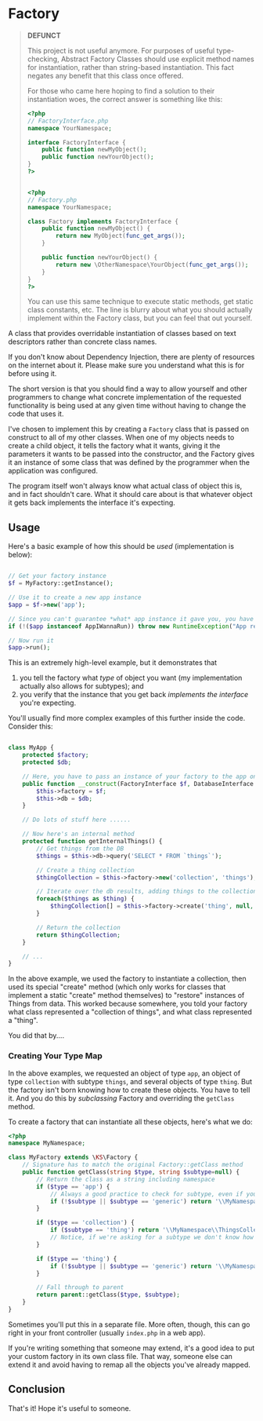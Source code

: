 # Factory

> 
> **DEFUNCT**
> 
> This project is not useful anymore. For purposes of useful type-checking, Abstract Factory Classes should use explicit method names for instantiation, rather than string-based instantiation. This fact negates any benefit that this class once offered.
>
> For those who came here hoping to find a solution to their instantiation woes, the correct answer is something like this:
> 
> ```php
> <?php
> // FactoryInterface.php
> namespace YourNamespace;
>
> interface FactoryInterface {
>     public function newMyObject();
>     public function newYourObject();
> }
> ?>
> 
> 
> <?php
> // Factory.php
> namespace YourNamespace;
> 
> class Factory implements FactoryInterface {
>     public function newMyObject() {
>         return new MyObject(func_get_args()); 
>     }
>
>     public function newYourObject() {
>         return new \OtherNamespace\YourObject(func_get_args());
>     }
> }
> ?>
> ```
> 
> You can use this same technique to execute static methods, get static class constants, etc. The line is blurry about what you should actually implement within the Factory class, but you can feel that out yourself.
> 


A class that provides overridable instantiation of classes based on text descriptors rather than concrete class names.

If you don't know about Dependency Injection, there are plenty of resources on the internet about it. Please make sure you understand what this is for before using it.

The short version is that you should find a way to allow yourself and other programmers to change what concrete implementation of the requested functionality is being used at any given time without having to change the code that uses it.

I've chosen to implement this by creating a `Factory` class that is passed on construct to all of my other classes. When one of my objects needs to create a child object, it tells the factory what it wants, giving it the parameters it wants to be passed into the constructor, and the Factory gives it an instance of some class that was defined by the programmer when the application was configured.

The program itself won't always know what actual class of object this is, and in fact shouldn't care. What it should care about is that whatever object it gets back implements the interface it's expecting.

## Usage

Here's a basic example of how this should be *used* (implementation is below):

```php

// Get your factory instance
$f = MyFactory::getInstance();

// Use it to create a new app instance
$app = $f->new('app');

// Since you can't guarantee *what* app instance it gave you, you have to verify that it implements the interface you're expecting
if (!($app instanceof AppIWannaRun)) throw new RuntimeException("App returned by factory must be of type `AppIWannaRun`");

// Now run it
$app->run();

```

This is an extremely high-level example, but it demonstrates that

1. you tell the factory what *type* of object you want (my implementation actually also allows for subtypes); and
2. you verify that the instance that you get back *implements the interface* you're expecting.

You'll usually find more complex examples of this further inside the code. Consider this:

```php

class MyApp {
    protected $factory;
    protected $db;

    // Here, you have to pass an instance of your factory to the app on construct, along with an instance of a DB
    public function __construct(FactoryInterface $f, DatabaseInterface $db) {
        $this->factory = $f;
        $this->db = $db;
    }

    // Do lots of stuff here ......

    // Now here's an internal method
    protected function getInternalThings() {
        // Get things from the DB
        $things = $this->db->query('SELECT * FROM `things`');

        // Create a thing collection
        $thingCollection = $this->factory->new('collection', 'things');

        // Iterate over the db results, adding things to the collection
        foreach($things as $thing) {
            $thingCollection[] = $this->factory->create('thing', null, $thing);
        }

        // Return the collection
        return $thingCollection;
    }

    // ...
}

```

In the above example, we used the factory to instantiate a collection, then used its special "create" method (which only works for classes that implement a static "create" method themselves) to "restore" instances of Things from data. This worked because somewhere, you told your factory what class represented a "collection of things", and what class represented a "thing".

You did that by....

### Creating Your Type Map

In the above examples, we requested an object of type `app`, an object of type `collection` with subtype `things`, and several objects of type `thing`. But the factory isn't born knowing how to create these objects. You have to tell it. And you do this by *subclassing* Factory and overriding the `getClass` method.

To create a factory that can instantiate all these objects, here's what we do:

```php
<?php
namespace MyNamespace;

class MyFactory extends \KS\Factory {
    // Signature has to match the original Factory::getClass method
    public function getClass(string $type, string $subtype=null) {
        // Return the class as a string including namespace
        if ($type == 'app') {
            // Always a good practice to check for subtype, even if you don't need one today
            if (!$subtype || $subtype == 'generic') return '\\MyNamespace\\App';
        }

        if ($type == 'collection') {
            if ($subtype == 'thing') return '\\MyNamespace\\ThingsCollection';
            // Notice, if we're asking for a subtype we don't know how to create, it falls through
        }

        if ($type == 'thing') {
            if (!$subtype || $subtype == 'generic') return '\\MyNamespace\\Thing';
        }

        // Fall through to parent
        return parent::getClass($type, $subtype);
    }
}
```

Sometimes you'll put this in a separate file. More often, though, this can go right in your front controller (usually `index.php` in a web app).

If you're writing something that someone may extend, it's a good idea to put your custom factory in its own class file. That way, someone else can extend it and avoid having to remap all the objects you've already mapped.

## Conclusion

That's it! Hope it's useful to someone.

